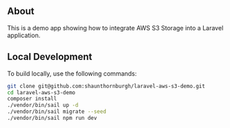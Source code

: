 ## About

This is a demo app showing how to integrate AWS S3 Storage into a Laravel application.

## Local Development

To build locally, use the following commands:

```bash
git clone git@github.com:shaunthornburgh/laravel-aws-s3-demo.git
cd laravel-aws-s3-demo
composer install
./vendor/bin/sail up -d
./vendor/bin/sail migrate --seed
./vendor/bin/sail npm run dev
```
